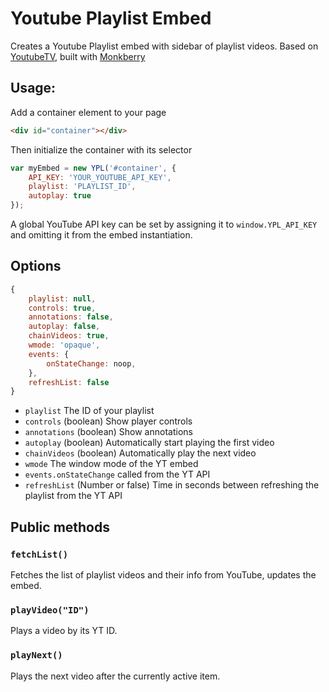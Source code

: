 # Youtube Playlist Embed

Creates a Youtube Playlist embed with sidebar of playlist videos.  Based on [YoutubeTV](https://github.com/jakiestfu/Youtube-TV), built with [Monkberry](https://monkberry.js.org)

## Usage:

Add a container element to your page

```html
<div id="container"></div>
```

Then initialize the container with its selector

```javascript
var myEmbed = new YPL('#container', {
	API_KEY: 'YOUR_YOUTUBE_API_KEY',
	playlist: 'PLAYLIST_ID',
	autoplay: true
});
```

A global YouTube API key can be set by assigning it to `window.YPL_API_KEY` and omitting it from the embed instantiation.

## Options

```javascript
{
	playlist: null,
	controls: true,
	annotations: false,
	autoplay: false,
	chainVideos: true,
	wmode: 'opaque',
	events: {
		onStateChange: noop,
	},
	refreshList: false
}
```

* `playlist` The ID of your playlist
* `controls` (boolean) Show player controls
* `annotations` (boolean) Show annotations
* `autoplay` (boolean) Automatically start playing the first video
* `chainVideos` (boolean) Automatically play the next video
* `wmode` The window mode of the YT embed
* `events.onStateChange` called from the YT API
* `refreshList` (Number or false) Time in seconds between refreshing the playlist from the YT API

## Public methods

### `fetchList()`
Fetches the list of playlist videos and their info from YouTube, updates the embed.

### `playVideo("ID")`
Plays a video by its YT ID.

### `playNext()`
Plays the next video after the currently active item.
